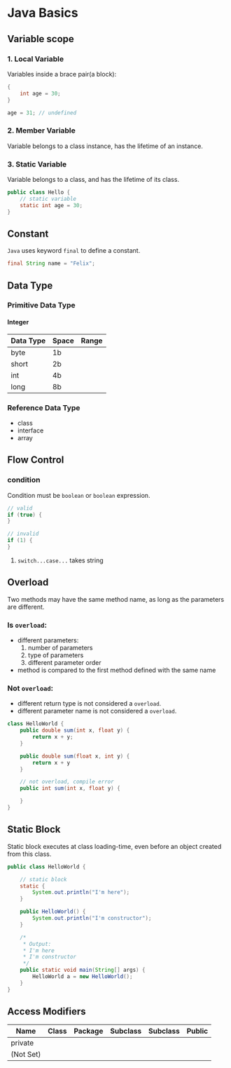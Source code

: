# Java Basics

## Variable scope

### 1. Local Variable

Variables inside a brace pair(a block):

```java
{
    int age = 30;
}

age = 31; // undefined
```

### 2. Member Variable

Variable belongs to a class instance, has the lifetime of an instance.

### 3. Static Variable

Variable belongs to a class, and has the lifetime of its class.

```java
public class Hello {
    // static variable
    static int age = 30;
}
```

## Constant

`Java` uses keyword `final` to define a constant.

```java
final String name = "Felix";
```

## Data Type

### Primitive Data Type

#### Integer

Data Type   | Space | Range
---         | ---   | ---
byte        | 1b    |
short       | 2b    |
int         | 4b    |
long        | 8b    |

### Reference Data Type

- class
- interface
- array

## Flow Control

### condition

Condition must be `boolean` or `boolean` expression.

```java
// valid
if (true) {
}

// invalid
if (1) {
}
```

1. `switch...case...` takes string

## Overload

Two methods may have the same method name, as long as the parameters are different.

### Is `overload`:
- different parameters:
    1. number of parameters
    2. type of parameters
    3. different parameter order
- method is compared to the first method defined with the same name

### Not `overload`:

- different return type is not considered a `overload`.
- different parameter name is not considered a `overload`.

```java
class HelloWorld {
    public double sum(int x, float y) {
        return x + y;
    }

    public double sum(float x, int y) {
        return x + y
    }

    // not overload, compile error
    public int sum(int x, float y) {

    }
}
```

## Static Block

Static block executes at class loading-time, even before an object created from this class. 

```java
public class HelloWorld {

    // static block
    static {
        System.out.println("I'm here");
    }

    public HelloWorld() {
        System.out.println("I'm constructor");
    }

    /*
     * Output:
     * I'm here
     * I'm constructor
     */
    public static void main(String[] args) {
        HelloWorld a = new HelloWorld();
    }
}
```

## Access Modifiers

Name        | Class | Package   | Subclass  | Subclass  | Public
---         | ---   | ---       | ---       | ---       | ---
private     | 
(Not Set)   | 
